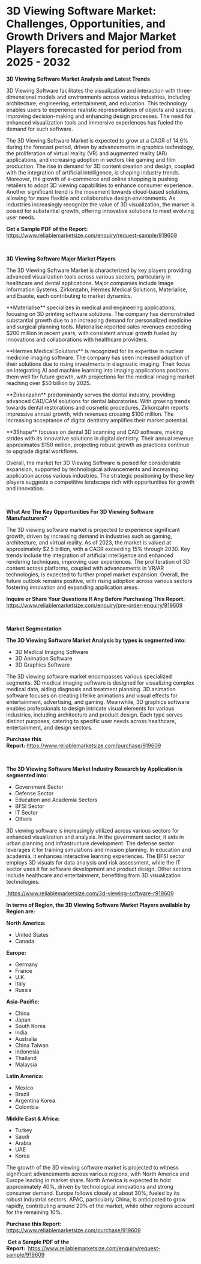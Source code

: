 <p><h1>3D Viewing Software Market: Challenges, Opportunities, and Growth Drivers and Major Market Players forecasted for period from 2025 - 2032</h1></p><p><strong>3D Viewing Software Market Analysis and Latest Trends</strong></p>
<p><p>3D Viewing Software facilitates the visualization and interaction with three-dimensional models and environments across various industries, including architecture, engineering, entertainment, and education. This technology enables users to experience realistic representations of objects and spaces, improving decision-making and enhancing design processes. The need for enhanced visualization tools and immersive experiences has fueled the demand for such software.</p><p>The 3D Viewing Software Market is expected to grow at a CAGR of 14.9% during the forecast period, driven by advancements in graphics technology, the proliferation of virtual reality (VR) and augmented reality (AR) applications, and increasing adoption in sectors like gaming and film production. The rise in demand for 3D content creation and design, coupled with the integration of artificial intelligence, is shaping industry trends. Moreover, the growth of e-commerce and online shopping is pushing retailers to adopt 3D viewing capabilities to enhance consumer experience. Another significant trend is the movement towards cloud-based solutions, allowing for more flexible and collaborative design environments. As industries increasingly recognize the value of 3D visualization, the market is poised for substantial growth, offering innovative solutions to meet evolving user needs.</p></p>
<p><strong>Get a Sample PDF of the Report:&nbsp;</strong> <a href="https://www.reliablemarketsize.com/enquiry/request-sample/919609?utm_campaign=3536&utm_medium=2&utm_source=Github&utm_content=ia&utm_term=17042025&utm_id=3d-viewing-software">https://www.reliablemarketsize.com/enquiry/request-sample/919609</a></p>
<p>&nbsp;</p>
<p><strong>3D Viewing Software Major Market Players</strong></p>
<p><p>The 3D Viewing Software Market is characterized by key players providing advanced visualization tools across various sectors, particularly in healthcare and dental applications. Major companies include Image Information Systems, Zirkonzahn, Hermes Medical Solutions, Materialise, and Esaote, each contributing to market dynamics.</p><p>**Materialise** specializes in medical and engineering applications, focusing on 3D printing software solutions. The company has demonstrated substantial growth due to an increasing demand for personalized medicine and surgical planning tools. Materialise reported sales revenues exceeding $200 million in recent years, with consistent annual growth fueled by innovations and collaborations with healthcare providers.</p><p>**Hermes Medical Solutions** is recognized for its expertise in nuclear medicine imaging software. The company has seen increased adoption of their solutions due to rising investments in diagnostic imaging. Their focus on integrating AI and machine learning into imaging applications positions them well for future growth, with projections for the medical imaging market reaching over $50 billion by 2025.</p><p>**Zirkonzahn** predominantly serves the dental industry, providing advanced CAD/CAM solutions for dental laboratories. With growing trends towards dental restorations and cosmetic procedures, Zirkonzahn reports impressive annual growth, with revenues crossing $100 million. The increasing acceptance of digital dentistry amplifies their market potential.</p><p>**3Shape** focuses on dental 3D scanning and CAD software, making strides with its innovative solutions in digital dentistry. Their annual revenue approximates $150 million, projecting robust growth as practices continue to upgrade digital workflows.</p><p>Overall, the market for 3D Viewing Software is poised for considerable expansion, supported by technological advancements and increasing application across various industries. The strategic positioning by these key players suggests a competitive landscape rich with opportunities for growth and innovation.</p></p>
<p>&nbsp;</p>
<p><strong>What Are The Key Opportunities For 3D Viewing Software Manufacturers?</strong></p>
<p><p>The 3D viewing software market is projected to experience significant growth, driven by increasing demand in industries such as gaming, architecture, and virtual reality. As of 2023, the market is valued at approximately $2.5 billion, with a CAGR exceeding 15% through 2030. Key trends include the integration of artificial intelligence and enhanced rendering techniques, improving user experiences. The proliferation of 3D content across platforms, coupled with advancements in VR/AR technologies, is expected to further propel market expansion. Overall, the future outlook remains positive, with rising adoption across various sectors fostering innovation and expanding application areas.</p></p>
<p><strong>Inquire or Share Your Questions If Any Before Purchasing This Report:</strong> <a href="https://www.reliablemarketsize.com/enquiry/pre-order-enquiry/919609?utm_campaign=3536&utm_medium=2&utm_source=Github&utm_content=ia&utm_term=17042025&utm_id=3d-viewing-software">https://www.reliablemarketsize.com/enquiry/pre-order-enquiry/919609</a></p>
<p>&nbsp;</p>
<p><strong>Market Segmentation</strong></p>
<p><strong>The 3D Viewing Software Market Analysis by types is segmented into:</strong></p>
<p><ul><li>3D Medical Imaging Software</li><li>3D Animation Software</li><li>3D Graphics Software</li></ul></p>
<p><p>The 3D viewing software market encompasses various specialized segments. 3D medical imaging software is designed for visualizing complex medical data, aiding diagnosis and treatment planning. 3D animation software focuses on creating lifelike animations and visual effects for entertainment, advertising, and gaming. Meanwhile, 3D graphics software enables professionals to design intricate visual elements for various industries, including architecture and product design. Each type serves distinct purposes, catering to specific user needs across healthcare, entertainment, and design sectors.</p></p>
<p><strong>Purchase this Report:&nbsp;</strong><a href="https://www.reliablemarketsize.com/purchase/919609?utm_campaign=3536&utm_medium=2&utm_source=Github&utm_content=ia&utm_term=17042025&utm_id=3d-viewing-software">https://www.reliablemarketsize.com/purchase/919609</a></p>
<p>&nbsp;</p>
<p><strong>The 3D Viewing Software Market Industry Research by Application is segmented into:</strong></p>
<p><ul><li>Government Sector</li><li>Defense Sector</li><li>Education and Academia Sectors</li><li>BFSI Sector</li><li>IT Sector</li><li>Others</li></ul></p>
<p><p>3D viewing software is increasingly utilized across various sectors for enhanced visualization and analysis. In the government sector, it aids in urban planning and infrastructure development. The defense sector leverages it for training simulations and mission planning. In education and academia, it enhances interactive learning experiences. The BFSI sector employs 3D visuals for data analysis and risk assessment, while the IT sector uses it for software development and product design. Other sectors include healthcare and entertainment, benefiting from 3D visualization technologies.</p></p>
<p><a href="https://www.reliablemarketsize.com/3d-viewing-software-r919609?utm_campaign=3536&utm_medium=2&utm_source=Github&utm_content=ia&utm_term=17042025&utm_id=3d-viewing-software">&nbsp;https://www.reliablemarketsize.com/3d-viewing-software-r919609</a></p>
<p><strong>In terms of Region, the 3D Viewing Software Market Players available by Region are:</strong></p>
<p>
    <p> <strong> North America: </strong>
        <ul>
            <li>United States</li>
            <li>Canada</li>
        </ul>
        </p> 
    <p> <strong> Europe: </strong>
        <ul>
            <li>Germany</li>
            <li>France</li>
            <li>U.K.</li>
            <li>Italy</li>
            <li>Russia</li>
        </ul>
        </p> 
    <p> <strong> Asia-Pacific: </strong>
        <ul>
            <li>China</li>
            <li>Japan</li>
            <li>South Korea</li>
            <li>India</li>
            <li>Australia</li>
            <li>China Taiwan</li>
            <li>Indonesia</li>
            <li>Thailand</li>
            <li>Malaysia</li>
        </ul>
        </p> 
    <p> <strong> Latin America: </strong>
        <ul>
            <li>Mexico</li>
            <li>Brazil</li>
            <li>Argentina Korea</li>
            <li>Colombia</li>
        </ul>
        </p> 
    <p> <strong> Middle East & Africa: </strong>
        <ul>
            <li>Turkey</li>
            <li>Saudi</li>
            <li>Arabia</li>
            <li>UAE</li>
            <li>Korea</li>
        </ul>
    </p>
    </p>
<p><p>The growth of the 3D viewing software market is projected to witness significant advancements across various regions, with North America and Europe leading in market share. North America is expected to hold approximately 40%, driven by technological innovations and strong consumer demand. Europe follows closely at about 30%, fueled by its robust industrial sectors. APAC, particularly China, is anticipated to grow rapidly, contributing around 20% of the market, while other regions account for the remaining 10%.</p></p>
<p><strong>Purchase this Report: </strong><a href="https://www.reliablemarketsize.com/purchase/919609?utm_campaign=3536&utm_medium=2&utm_source=Github&utm_content=ia&utm_term=17042025&utm_id=3d-viewing-software">https://www.reliablemarketsize.com/purchase/919609</a></p>
<p>&nbsp;<strong>Get a Sample PDF of the Report:&nbsp;&nbsp;</strong><a href="https://www.reliablemarketsize.com/enquiry/request-sample/919609?utm_campaign=3536&utm_medium=2&utm_source=Github&utm_content=ia&utm_term=17042025&utm_id=3d-viewing-software">https://www.reliablemarketsize.com/enquiry/request-sample/919609</a></p>
<p><strong></strong></p>
<p><p></p><p></p><p></p></p>